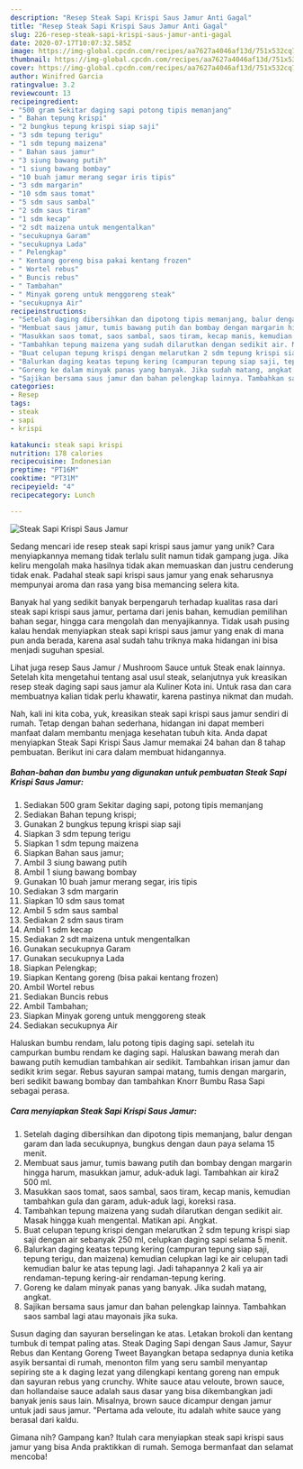 ```yaml
---
description: "Resep Steak Sapi Krispi Saus Jamur Anti Gagal"
title: "Resep Steak Sapi Krispi Saus Jamur Anti Gagal"
slug: 226-resep-steak-sapi-krispi-saus-jamur-anti-gagal
date: 2020-07-17T10:07:32.585Z
image: https://img-global.cpcdn.com/recipes/aa7627a4046af13d/751x532cq70/steak-sapi-krispi-saus-jamur-foto-resep-utama.jpg
thumbnail: https://img-global.cpcdn.com/recipes/aa7627a4046af13d/751x532cq70/steak-sapi-krispi-saus-jamur-foto-resep-utama.jpg
cover: https://img-global.cpcdn.com/recipes/aa7627a4046af13d/751x532cq70/steak-sapi-krispi-saus-jamur-foto-resep-utama.jpg
author: Winifred Garcia
ratingvalue: 3.2
reviewcount: 13
recipeingredient:
- "500 gram Sekitar daging sapi potong tipis memanjang"
- " Bahan tepung krispi"
- "2 bungkus tepung krispi siap saji"
- "3 sdm tepung terigu"
- "1 sdm tepung maizena"
- " Bahan saus jamur"
- "3 siung bawang putih"
- "1 siung bawang bombay"
- "10 buah jamur merang segar iris tipis"
- "3 sdm margarin"
- "10 sdm saus tomat"
- "5 sdm saus sambal"
- "2 sdm saus tiram"
- "1 sdm kecap"
- "2 sdt maizena untuk mengentalkan"
- "secukupnya Garam"
- "secukupnya Lada"
- " Pelengkap"
- " Kentang goreng bisa pakai kentang frozen"
- " Wortel rebus"
- " Buncis rebus"
- " Tambahan"
- " Minyak goreng untuk menggoreng steak"
- "secukupnya Air"
recipeinstructions:
- "Setelah daging dibersihkan dan dipotong tipis memanjang, balur dengan garam dan lada secukupnya, bungkus dengan daun paya selama 15 menit."
- "Membuat saus jamur, tumis bawang putih dan bombay dengan margarin hingga harum, masukkan jamur, aduk-aduk lagi. Tambahkan air kira2 500 ml."
- "Masukkan saos tomat, saos sambal, saos tiram, kecap manis, kemudian tambahkan gula dan garam, aduk-aduk lagi, koreksi rasa."
- "Tambahkan tepung maizena yang sudah dilarutkan dengan sedikit air. Masak hingga kuah mengental. Matikan api. Angkat."
- "Buat celupan tepung krispi dengan melarutkan 2 sdm tepung krispi siap saji dengan air sebanyak 250 ml, celupkan daging sapi selama 5 menit."
- "Balurkan daging keatas tepung kering (campuran tepung siap saji, tepung terigu, dan maizena) kemudian celupkan lagi ke air celupan tadi kemudian balur ke atas tepung lagi. Jadi tahapannya 2 kali ya air rendaman-tepung kering-air rendaman-tepung kering."
- "Goreng ke dalam minyak panas yang banyak. Jika sudah matang, angkat."
- "Sajikan bersama saus jamur dan bahan pelengkap lainnya. Tambahkan saos sambal lagi atau mayonais jika suka."
categories:
- Resep
tags:
- steak
- sapi
- krispi

katakunci: steak sapi krispi 
nutrition: 178 calories
recipecuisine: Indonesian
preptime: "PT16M"
cooktime: "PT31M"
recipeyield: "4"
recipecategory: Lunch

---
```



![Steak Sapi Krispi Saus Jamur](https://img-global.cpcdn.com/recipes/aa7627a4046af13d/751x532cq70/steak-sapi-krispi-saus-jamur-foto-resep-utama.jpg)

Sedang mencari ide resep steak sapi krispi saus jamur yang unik? Cara menyiapkannya memang tidak terlalu sulit namun tidak gampang juga. Jika keliru mengolah maka hasilnya tidak akan memuaskan dan justru cenderung tidak enak. Padahal steak sapi krispi saus jamur yang enak seharusnya mempunyai aroma dan rasa yang bisa memancing selera kita.

Banyak hal yang sedikit banyak berpengaruh terhadap kualitas rasa dari steak sapi krispi saus jamur, pertama dari jenis bahan, kemudian pemilihan bahan segar, hingga cara mengolah dan menyajikannya. Tidak usah pusing kalau hendak menyiapkan steak sapi krispi saus jamur yang enak di mana pun anda berada, karena asal sudah tahu triknya maka hidangan ini bisa menjadi suguhan spesial.

Lihat juga resep Saus Jamur / Mushroom Sauce untuk Steak enak lainnya. Setelah kita mengetahui tentang asal usul steak, selanjutnya yuk kreasikan resep steak daging sapi saus jamur ala Kuliner Kota ini. Untuk rasa dan cara membuatnya kalian tidak perlu khawatir, karena pastinya nikmat dan mudah.


Nah, kali ini kita coba, yuk, kreasikan steak sapi krispi saus jamur sendiri di rumah. Tetap dengan bahan sederhana, hidangan ini dapat memberi manfaat dalam membantu menjaga kesehatan tubuh kita. Anda dapat menyiapkan Steak Sapi Krispi Saus Jamur memakai 24 bahan dan 8 tahap pembuatan. Berikut ini cara dalam membuat hidangannya.

<!--inarticleads1-->

##### Bahan-bahan dan bumbu yang digunakan untuk pembuatan Steak Sapi Krispi Saus Jamur:

1. Sediakan 500 gram Sekitar daging sapi, potong tipis memanjang
1. Sediakan  Bahan tepung krispi;
1. Gunakan 2 bungkus tepung krispi siap saji
1. Siapkan 3 sdm tepung terigu
1. Siapkan 1 sdm tepung maizena
1. Siapkan  Bahan saus jamur;
1. Ambil 3 siung bawang putih
1. Ambil 1 siung bawang bombay
1. Gunakan 10 buah jamur merang segar, iris tipis
1. Sediakan 3 sdm margarin
1. Siapkan 10 sdm saus tomat
1. Ambil 5 sdm saus sambal
1. Sediakan 2 sdm saus tiram
1. Ambil 1 sdm kecap
1. Sediakan 2 sdt maizena untuk mengentalkan
1. Gunakan secukupnya Garam
1. Gunakan secukupnya Lada
1. Siapkan  Pelengkap;
1. Siapkan  Kentang goreng (bisa pakai kentang frozen)
1. Ambil  Wortel rebus
1. Sediakan  Buncis rebus
1. Ambil  Tambahan;
1. Siapkan  Minyak goreng untuk menggoreng steak
1. Sediakan secukupnya Air


Haluskan bumbu rendam, lalu potong tipis daging sapi. setelah itu campurkan bumbu rendam ke daging sapi. Haluskan bawang merah dan bawang putih kemudian tambahkan air sedikit. Tambahkan irisan jamur dan sedikit krim segar. Rebus sayuran sampai matang, tumis dengan margarin, beri sedikit bawang bombay dan tambahkan Knorr Bumbu Rasa Sapi sebagai perasa. 

<!--inarticleads2-->

##### Cara menyiapkan Steak Sapi Krispi Saus Jamur:

1. Setelah daging dibersihkan dan dipotong tipis memanjang, balur dengan garam dan lada secukupnya, bungkus dengan daun paya selama 15 menit.
1. Membuat saus jamur, tumis bawang putih dan bombay dengan margarin hingga harum, masukkan jamur, aduk-aduk lagi. Tambahkan air kira2 500 ml.
1. Masukkan saos tomat, saos sambal, saos tiram, kecap manis, kemudian tambahkan gula dan garam, aduk-aduk lagi, koreksi rasa.
1. Tambahkan tepung maizena yang sudah dilarutkan dengan sedikit air. Masak hingga kuah mengental. Matikan api. Angkat.
1. Buat celupan tepung krispi dengan melarutkan 2 sdm tepung krispi siap saji dengan air sebanyak 250 ml, celupkan daging sapi selama 5 menit.
1. Balurkan daging keatas tepung kering (campuran tepung siap saji, tepung terigu, dan maizena) kemudian celupkan lagi ke air celupan tadi kemudian balur ke atas tepung lagi. Jadi tahapannya 2 kali ya air rendaman-tepung kering-air rendaman-tepung kering.
1. Goreng ke dalam minyak panas yang banyak. Jika sudah matang, angkat.
1. Sajikan bersama saus jamur dan bahan pelengkap lainnya. Tambahkan saos sambal lagi atau mayonais jika suka.


Susun daging dan sayuran berselingan ke atas. Letakan brokoli dan kentang tumbuk di tempat paling atas. Steak Daging Sapi dengan Saus Jamur, Sayur Rebus dan Kentang Goreng Tweet Bayangkan betapa sedapnya dunia ketika asyik bersantai di rumah, menonton film yang seru sambil menyantap sepiring ste a k daging lezat yang dilengkapi kentang goreng nan empuk dan sayuran rebus yang crunchy. White sauce atau veloute, brown sauce, dan hollandaise sauce adalah saus dasar yang bisa dikembangkan jadi banyak jenis saus lain. Misalnya, brown sauce dicampur dengan jamur untuk jadi saus jamur. &#34;Pertama ada veloute, itu adalah white sauce yang berasal dari kaldu. 

Gimana nih? Gampang kan? Itulah cara menyiapkan steak sapi krispi saus jamur yang bisa Anda praktikkan di rumah. Semoga bermanfaat dan selamat mencoba!
